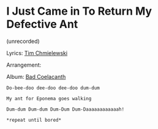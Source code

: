 # I Just Came in To Return My Defective Ant
(unrecorded)

Lyrics: [Tim Chmielewski](/tim-chmielewski)

Arrangement:

Album: [Bad Coelacanth](/bad-coelacanth)

    Do-bee-doo dee-doo dee-doo dum-dum

    My ant for Eponema goes walking

    Dum-dum Dum-dum Dum-Dum Dum-Daaaaaaaaaaaah!

    *repeat until bored* 